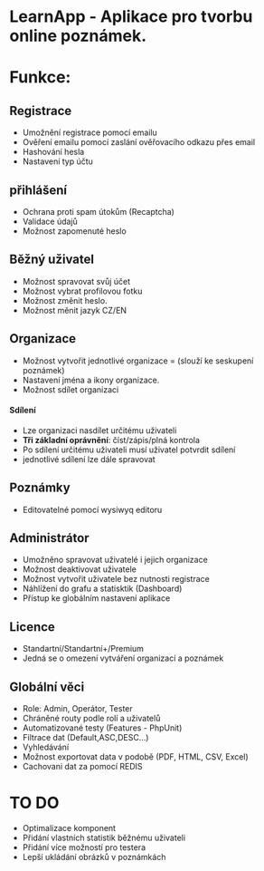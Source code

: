 # LearnApp - Aplikace pro tvorbu online poznámek.

# Funkce:

## Registrace

- Umožnění registrace pomocí emailu
- Ověření emailu pomocí zaslání ověřovacího odkazu přes email
- Hashování hesla
- Nastavení typ účtu

## přihlášení

- Ochrana proti spam útokům (Recaptcha)
- Validace údajů
- Možnost zapomenuté heslo

## Běžný uživatel

- Možnost spravovat svůj účet
- Možnost vybrat profilovou fotku
- Možnost změnit heslo.
- Možnost měnit jazyk CZ/EN

## Organizace

- Možnost vytvořit jednotlivé organizace = (slouží ke seskupení poznámek)
- Nastavení jména a ikony organizace.
- Možnost sdílet organizaci

#### Sdílení

- Lze organizaci nasdílet určitému uživateli
- **Tři základní oprávnění**: číst/zápis/plná kontrola
- Po sdílení určitému uživateli musí uživatel potvrdit sdílení
- jednotlivé sdílení lze dále spravovat

## Poznámky

- Editovatelné pomocí wysiwyq editoru

## Administrátor

- Umožněno spravovat uživatelé i jejich organizace
- Možnost deaktivovat uživatele
- Možnost vytvořit uživatele bez nutnosti registrace
- Náhlížení do grafu a statisktik (Dashboard)
- Přístup ke globálním nastavení aplikace

## Licence

- Standartní/Standartní+/Premium
- Jedná se o omezení vytváření organizací a poznámek

## Globální věci

- Role: Admin, Operátor, Tester
- Chráněné routy podle rolí a uživatelů
- Automatizované testy (Features - PhpUnit)
- Filtrace dat (Default,ASC,DESC...)
- Vyhledávání
- Možnost exportovat data v podobě (PDF, HTML, CSV, Excel)
- Cachovani dat za pomocí REDIS

# TO DO

- Optimalizace komponent
- Přidání vlastních statistik běžnému uživateli
- Přidání více možností pro testera
- Lepší ukládání obrázků v poznámkách

